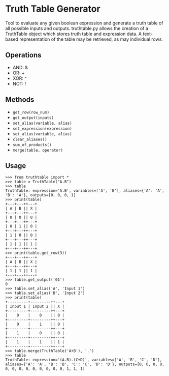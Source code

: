 # Truth Table Generator

Tool to evaluate any given boolean expression and generate a truth table of all possible inputs and outputs. truthtable.py allows the creation of a TruthTable object which stores truth table and expression data. A text-based representation of the table may be retrieved, as may individual rows. 

## Operations
- AND: &
- OR: +
- XOR: ^
- NOT: !

## Methods
- ```get_row(row_num)```
- ```get_output(inputs)```
- ```set_alias(variable, alias)```
- ```set_expression(expression)```
- ```set_alias(variable, alias)```
- ```clear_aliases()```
- ```sum_of_products()```
- ```merge(table, operator)```


## Usage
```
>>> from truthtable import *
>>> table = TruthTable("A.B")
>>> table
TruthTable: expression='A.B', variables=['A', 'B'], aliases={'A': 'A', 'B': 'A'}, outputs=[0, 0, 0, 1]
>>> print(table)
+---+---++---+
| A | B || X |
+---+---++---+
| 0 | 0 || 0 |
+---+---++---+
| 0 | 1 || 0 |
+---+---++---+
| 1 | 0 || 0 |
+---+---++---+
| 1 | 1 || 1 |
+---+---++---+
>>> print(table.get_row(3))
+---+---++---+
| A | B || X |
+---+---++---+
| 1 | 1 || 1 |
+---+---++---+
>>> table.get_output('01')
0
>>> table.set_alias('A', 'Input 1')
>>> table.set_alias('B', 'Input 2')
>>> print(table)
+---------+---------++---+
| Input 1 | Input 2 || X |
+---------+---------++---+
|    0    |    0    || 0 |
+---------+---------++---+
|    0    |    1    || 0 |
+---------+---------++---+
|    1    |    0    || 0 |
+---------+---------++---+
|    1    |    1    || 1 |
+---------+---------++---+
>>> table.merge(TruthTable('A+B'), '.')
>>> table
TruthTable: expression='(A.B).(C+D)', variables=['A', 'B', 'C', 'D'], aliases={'A': 'A', 'B': 'B', 'C': 'C', 'D': 'D'}, outputs=[0, 0, 0, 0, 0, 0, 0, 0, 0, 0, 0, 0, 0, 1, 1, 1]
```

